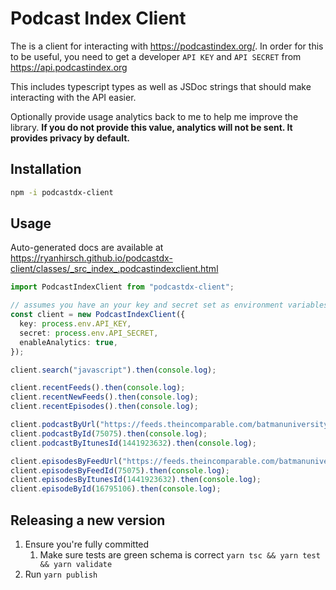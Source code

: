# Podcast Index Client

The is a client for interacting with <https://podcastindex.org/>. In order for this to be useful, you need to get a developer `API KEY` and `API SECRET` from <https://api.podcastindex.org>

This includes typescript types as well as JSDoc strings that should make interacting with the API easier.

Optionally provide usage analytics back to me to help me improve the library. **If you do not provide this value, analytics will not be sent. It provides privacy by default.**

## Installation

```sh
npm -i podcastdx-client
```

## Usage

Auto-generated docs are available at <https://ryanhirsch.github.io/podcastdx-client/classes/_src_index_.podcastindexclient.html>

```ts
import PodcastIndexClient from "podcastdx-client";

// assumes you have an your key and secret set as environment variables
const client = new PodcastIndexClient({
  key: process.env.API_KEY,
  secret: process.env.API_SECRET,
  enableAnalytics: true,
});

client.search("javascript").then(console.log);

client.recentFeeds().then(console.log);
client.recentNewFeeds().then(console.log);
client.recentEpisodes().then(console.log);

client.podcastByUrl("https://feeds.theincomparable.com/batmanuniversity").then(console.log);
client.podcastById(75075).then(console.log);
client.podcastByItunesId(1441923632).then(console.log);

client.episodesByFeedUrl("https://feeds.theincomparable.com/batmanuniversity").then(console.log);
client.episodesByFeedId(75075).then(console.log);
client.episodesByItunesId(1441923632).then(console.log);
client.episodeById(16795106).then(console.log);
```

## Releasing a new version

1. Ensure you're fully committed
   1. Make sure tests are green schema is correct `yarn tsc && yarn test && yarn validate`
2. Run `yarn publish`
